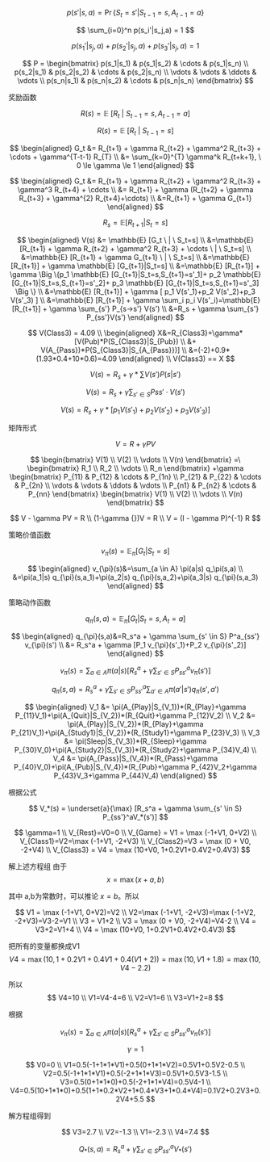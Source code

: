 
$$
p(s'|s,a) = \Pr \{S_t=s'|S_{t-1}=s,A_{t-1}=a\}
$$

$$
\sum_{i=0}^n p(s_i'|s_j,a) = 1
$$

$$
p(s_1'|s_j,a) + p(s_2'|s_j,a) + p(s_3'|s_j,a)  = 1
$$

$$
P = 
\begin{bmatrix}
p(s_1|s_1) & p(s_1|s_2) & \cdots & p(s_1|s_n)
\\
p(s_2|s_1) & p(s_2|s_2) & \cdots & p(s_2|s_n)
\\
\vdots & \vdots & \ddots & \vdots
\\
p(s_n|s_1) & p(s_n|s_2) & \cdots & p(s_n|s_n)
\end{bmatrix}
$$

奖励函数

$$
R(s)=\mathbb {E} \ [R_{t} \ | \ S_{t-1}=s,A_{t-1}=a ]
$$

$$
R(s)=\mathbb {E} \ [R_{t} \ | \ S_{t-1}=s ]
$$


$$
\begin{aligned}
G_t &= R_{t+1} + \gamma R_{t+2}  + \gamma^2 R_{t+3} + \cdots +  \gamma^{T-t-1} R_{T}
\\
&= \sum_{k=0}^{T} \gamma^k R_{t+k+1}, \ 0 \le \gamma \le 1
\end{aligned}
$$

$$
\begin{aligned}
G_t &= R_{t+1} + \gamma R_{t+2}  + \gamma^2 R_{t+3} + \gamma^3 R_{t+4} + \cdots
\\
&= R_{t+1} + \gamma (R_{t+2}  + \gamma R_{t+3} + \gamma^{2} R_{t+4}+\cdots)
\\
&=R_{t+1} + \gamma G_{t+1}
\end{aligned}
$$

$$
R_s = \mathbb{E} [R_{t+1} | S_t=s]
$$

$$
\begin{aligned}
V(s) &= \mathbb{E} [G_t \ | \ S_t=s]
\\
&=\mathbb{E} [R_{t+1} + \gamma R_{t+2}  + \gamma^2 R_{t+3} + \cdots \ | \ S_t=s]
\\
&=\mathbb{E} [R_{t+1} + \gamma G_{t+1} \ | \ S_t=s]
\\
&=\mathbb{E} [R_{t+1}] + \gamma \mathbb{E} [G_{t+1}|S_t=s]
\\
&=\mathbb{E} [R_{t+1}] + \gamma \Big \{p_1 \mathbb{E} [G_{t+1}|S_t=s,S_{t+1}=s'_1]+ p_2 \mathbb{E} [G_{t+1}|S_t=s,S_{t+1}=s'_2]+ p_3 \mathbb{E} [G_{t+1}|S_t=s,S_{t+1}=s'_3] \Big \}
\\
&=\mathbb{E} [R_{t+1}] + \gamma [ p_1 V(s'_1)+p_2 V(s'_2)+p_3 V(s'_3) ]
\\
&=\mathbb{E} [R_{t+1}] + \gamma \sum_i p_i V(s'_i)=\mathbb{E} [R_{t+1}] + \gamma \sum_{s'} P_{s->s'} V(s')
\\
&=R_s + \gamma \sum_{s'} P_{ss'}V(s')
\end{aligned}
$$

$$
V(Class3) = 4.09
\\
\begin{aligned}
X&=R_{Class3}+\gamma*[V(Pub)*P(S_{Class3}|S_{Pub}) 
\\
&+ V(A_{Pass})*P(S_{Class3}|S_{A_{Pass}})]
\\
&=(-2)+0.9*(1.93*0.4+10*0.6)=4.09
\end{aligned}
\\
V(Class3) == X
$$

$$
V(s) = R_s + \gamma * \sum V(s') P(s|s')
$$

$$
V(s)=R_s + \gamma \sum_{s' \in S} Pss' \cdot V(s')
$$

$$
V(s)=R_s + \gamma * [p_1V(s'_1) + p_2V(s'_2) + p_3V(s'_3)]
$$

矩阵形式

$$
V = R + \gamma PV
$$

$$
\begin{bmatrix}
V(1)
\\
V(2)
\\
\vdots
\\
V(n)
\end{bmatrix}
=\
\begin{bmatrix}
R_1
\\
R_2
\\
\vdots
\\
R_n
\end{bmatrix}
+\gamma
\begin{bmatrix}
P_{11} & P_{12} & \cdots & P_{1n}
\\
P_{21} & P_{22} & \cdots & P_{2n}
\\
\vdots & \vdots & \ddots & \vdots
\\
P_{n1} & P_{n2} & \cdots & P_{nn}
\end{bmatrix}
\begin{bmatrix}
V(1)
\\
V(2)
\\
\vdots
\\
V(n)
\end{bmatrix}
$$

$$
V - \gamma PV = R
\\
(1-\gamma {})V = R
\\
V = (I - \gamma P)^{-1} R
$$

策略价值函数

$$
v_{\pi}(s)=\mathbb {E}_{\pi} [ G_t |S_t=s]
$$

$$
\begin{aligned}
v_{\pi}(s)&=\sum_{a \in A} \pi(a|s) q_\pi(s,a)
\\
&=\pi(a_1|s) q_{\pi}(s,a_1)+\pi(a_2|s) q_{\pi}(s,a_2)+\pi(a_3|s) q_{\pi}(s,a_3)
\end{aligned}
$$

策略动作函数

$$
q_{\pi}(s,a)=\mathbb E_{\pi} [G_t | S_t=s, A_t=a]
$$


$$
\begin{aligned}
q_{\pi}(s,a)&=R_s^a + \gamma \sum_{s' \in S} P^a_{ss'} v_{\pi}(s')
\\
&= R_s^a + \gamma [P_1 v_{\pi}(s'_1)+P_2 v_{\pi}(s'_2)]
\end{aligned}
$$

$$
v_{\pi}(s)=\sum_{a \in A} \pi(a|s)\Big[ R_s^a + \gamma \sum_{s' \in S} P^a_{ss'} v_{\pi}(s') \Big]
$$

$$
q_{\pi}(s,a)=R_s^a + \gamma \sum_{s' \in S} P^a_{ss'} \sum_{a' \in A} \pi(a'|s') q_\pi(s',a')
$$

$$
\begin{aligned}
V_1 &= \pi(A_{Play}|S_{V_1})*(R_{Play}+\gamma P_{11}V_1)+\pi(A_{Quit}|S_{V_2})*(R_{Quit}+\gamma P_{12}V_2)
\\
V_2 &= \pi(A_{Play}|S_{V_2})*(R_{Play}+\gamma P_{21}V_1)+\pi(A_{Study1}|S_{V_2})*(R_{Study1}+\gamma P_{23}V_3)
\\
V_3 &= \pi(Sleep|S_{V_3})*(R_{Sleep}+\gamma P_{30}V_0)+\pi(A_{Study2}|S_{V_3})*(R_{Study2}+\gamma P_{34}V_4)
\\
V_4 &= \pi(A_{Pass}|S_{V_4})*(R_{Pass}+\gamma P_{40}V_0)+\pi(A_{Pub}|S_{V_4})*(R_{Pub}+\gamma P_{42}V_2+\gamma P_{43}V_3+\gamma P_{44}V_4)
\end{aligned}
$$

根据公式 

$$
V_*(s) = \underset{a}{\max} [R_s^a + \gamma \sum_{s' \in S} P_{ss'}^aV_*(s')]
$$

$$
\gamma=1
\\
V_{Rest}=V0=0
\\
V_{Game} = V1 = \max (-1+V1, 0+V2)
\\
V_{Class1}=V2=\max (-1+V1, -2+V3)
\\
V_{Class2}=V3 = \max (0 + V0, -2+V4)
\\
V_{Class3} = V4 = \max (10+V0, 1+0.2V1+0.4V2+0.4V3)
$$

解上述方程组
由于
$$
x = \max (x+a, b)  
$$

其中 a,b为常数时，可以推论 $x=b$。所以

$$
V1 = \max (-1+V1, 0+V2)=V2
\\
V2=\max (-1+V1, -2+V3)=\max (-1+V2, -2+V3)=V3-2=V1
\\
V3 = V1+2
\\
V3 = \max (0 + V0, -2+V4)=V4-2
\\
V4 = V3+2=V1+4
\\
V4 = \max (10+V0, 1+0.2V1+0.4V2+0.4V3)
$$

把所有的变量都换成V1
$$
V4 = \max (10, 1+0.2V1+0.4V1+0.4(V1+2))=\max (10, V1+1.8)=\max(10,V4-2.2)
$$

所以
$$
V4=10
\\
V1=V4-4=6
\\
V2=V1=6
\\
V3=V1+2=8
$$

根据


$$
v_{\pi}(s)=\sum_{a \in A} \pi(a|s)\Big[ R_s^a + \gamma \sum_{s' \in S} P^a_{ss'} v_{\pi}(s') \Big]
$$

$$
\gamma=1
$$

$$
V0=0
\\
V1=0.5(-1+1*1*V1)+0.5(0+1*1*V2)=0.5V1+0.5V2-0.5
\\
V2=0.5(-1+1*1*V1)+0.5(-2+1*1*V3)=0.5V1+0.5V3-1.5
\\
V3=0.5(0+1*1*0)+0.5(-2+1*1*V4)=0.5V4-1
\\
V4=0.5(10+1*1*0)+0.5(1+1*0.2*V2+1*0.4*V3+1*0.4*V4)=0.1V2+0.2V3+0.2V4+5.5
$$

解方程组得到

$$
V3=2.7
\\
V2=-1.3
\\
V1=-2.3
\\
V4=7.4
$$

$$
Q_*(s,a)=R_s^a + \gamma \sum_{s' \in S} P_{ss'}^aV_*(s')
$$